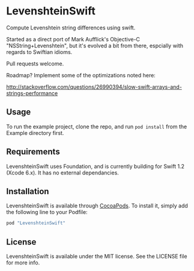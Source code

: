 # LevenshteinSwift

Compute Levenshtein string differences using swift.

Started as a direct port of Mark Aufflick's Objective-C "NSString+Levenshtein", but it's evolved a bit from there, espcially with regards to Swiftian idioms.

Pull requests welcome.

Roadmap? Implement some of the optimizations noted here:

http://stackoverflow.com/questions/26990394/slow-swift-arrays-and-strings-performance

## Usage

To run the example project, clone the repo, and run `pod install` from the Example directory first.

## Requirements

LevenshteinSwift uses Foundation, and is currently building for Swift 1.2 (Xcode 6.x). It has no external dependancies. 

## Installation

LevenshteinSwift is available through [CocoaPods](http://cocoapods.org). To install
it, simply add the following line to your Podfile:

```ruby
pod "LevenshteinSwift"
```

## License

LevenshteinSwift is available under the MIT license. See the LICENSE file for more info.
